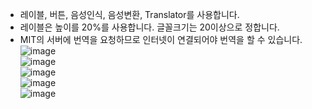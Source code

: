 * 레이블, 버튼, 음성인식, 음성변환, Translator를 사용합니다.
* 레이블은 높이를 20%를 사용합니다. 글꼴크기는 20이상으로 정합니다.
* MIT의 서버에 번역을 요청하므로 인터넷이 연결되어야 번역을 할 수 있습니다.
![image](https://github.com/itple-sw/appinventer/assets/76088532/fe6267eb-f08c-49fc-af22-bf8cf61ceede)   
![image](https://github.com/itple-sw/appinventer/assets/76088532/f4bee9a4-d291-4595-864d-b3cd7bcc2edf)   
![image](https://github.com/itple-sw/appinventer/assets/76088532/9adf3442-365f-4d76-82e1-69d84314210a)   
![image](https://github.com/itple-sw/appinventer/assets/76088532/ae6cddc8-7106-4d3f-b9c4-ba3ed5b0617a)   
![image](https://github.com/itple-sw/appinventer/assets/76088532/0e327ba8-a531-4569-8f5b-ba9af150e27c)

